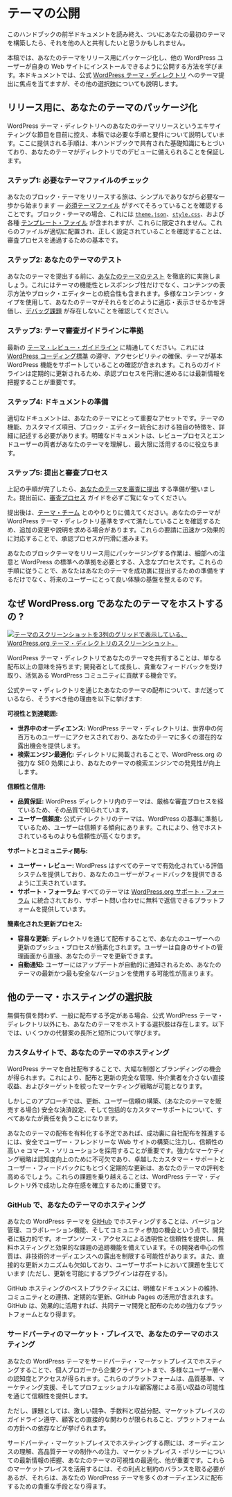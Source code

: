 <!-- 
# Publishing Themes
 -->

# テーマの公開

<!-- 
Once you have made it through the earlier documentation in this handbook and finally built your first theme, you may also want to share it with others.
 -->

このハンドブックの前半ドキュメントを読み終え、ついにあなたの最初のテーマを構築したら、それを他の人と共有したいと思うかもしれません。

<!-- 
In this article, you will learn how to package your theme for release and publish it for other WordPress users to install on their own websites. This documentation will focus on submitting themes to the official [WordPress Theme Directory](https://wordpress.org/themes/), but it will also cover some other options.
 -->

本稿では、あなたのテーマをリリース用にパッケージ化し、他の WordPress ユーザーが自身の Web サイトにインストールできるように公開する方法を学びます。本ドキュメントでは、公式 [WordPress テーマ・ディレクトリ](https://wordpress.org/themes/) へのテーマ提出に焦点を当てますが、その他の選択肢についても説明します。

<!-- 
## Packaging your theme for release
 -->

## リリース用に、あなたのテーマのパッケージ化

<!-- 
As you approach the exciting milestone of releasing your theme into the WordPress Theme Directory, this article will guide you through the necessary steps and requirements. The instructions provided here build upon the foundational knowledge shared in this handbook, ensuring your theme is ready for its debut in the directory.
 -->

WordPress テーマ・ディレクトリへのあなたのテーマリリースというエキサイティングな節目を目前に控え、本稿では必要な手順と要件について説明しています。ここに提供される手順は、本ハンドブックで共有された基礎知識にもとづいており、あなたのテーマがディレクトリでのデビューに備えられることを保証します。

<!-- 
### Step 1: Check for required theme files
 -->

### ステップ1: 必要なテーマファイルのチェック

<!-- 
The journey to releasing your block theme begins with a simple yet necessary step—verifying that you have all the [essential theme files](https://developer.wordpress.org/themes/core-concepts/theme-structure/). For a block theme, this includes, but is not limited to, the [`theme.json`](https://developer.wordpress.org/themes/core-concepts/global-settings-and-styles/), [`style.css`](https://developer.wordpress.org/themes/core-concepts/main-stylesheet/), and various [template files](https://developer.wordpress.org/themes/core-concepts/templates/). Ensuring these files are in place and correctly configured is fundamental to making it through the review process.
 -->

あなたのブロック・テーマをリリースする旅は、シンプルでありながら必要な一歩から始まります — [必須テーマファイル](https://developer.wordpress.org/themes/core-concepts/theme-structure/) がすべてそろっていることを確認することです。ブロック・テーマの場合、これには [`theme.json`](https://developer.wordpress.org/themes/core-concepts/global-settings-and-styles/)、[`style.css`](https://developer.wordpress.org/themes/core-concepts/main-stylesheet/)、および各種 [テンプレート・ファイル](https://developer.wordpress.org/themes/core-concepts/templates/) が含まれますが、これらに限定されません。これらのファイルが適切に配置され、正しく設定されていることを確認することは、審査プロセスを通過するための基本です。

<!-- 
### Step 2: Test your theme
 -->

### ステップ2: あなたのテーマのテスト

<!-- 
Before submitting your theme, make sure to thoroughly [test your theme](https://developer.wordpress.org/themes/advanced-topics/testing/). This includes not only the functionality and responsiveness of the theme but also its content presentation and block editor integration. Use diverse content types to assess how well your theme adapts and displays them, and ensure that there are no [debugging issues](https://developer.wordpress.org/themes/advanced-topics/debugging/).
 -->

あなたのテーマを提出する前に、[あなたのテーマのテスト](https://developer.wordpress.org/themes/advanced-topics/testing/) を徹底的に実施しましょう。これにはテーマの機能性とレスポンシブ性だけでなく、コンテンツの表示方法やブロック・エディターとの統合性も含まれます。多様なコンテンツ・タイプを使用して、あなたのテーマがそれらをどのように適応・表示させるかを評価し、[デバッグ課題](https://developer.wordpress.org/themes/advanced-topics/debugging/) が存在しないことを確認してください。

<!-- 
### Step 3: Follow the Theme Review Guidelines
 -->

### ステップ3: テーマ審査ガイドラインに準拠

<!-- 
Familiarize yourself with the latest [Theme Review Guidelines](https://make.wordpress.org/themes/handbook/review/required/). This includes adhering to [WordPress Coding Standards](https://developer.wordpress.org/coding-standards/wordpress-coding-standards/), ensuring accessibility, and verifying that the theme supports essential WordPress features. Regular updates to these guidelines mean that staying informed is key to a smooth approval process.
 -->

最新の [テーマ・レビュー・ガイドライン](https://make.wordpress.org/themes/handbook/review/required/) に精通してください。これには [WordPress コーディング標準](https://developer.wordpress.org/coding-standards/wordpress-coding-standards/) の遵守、アクセシビリティの確保、テーマが基本 WordPress 機能をサポートしていることの確認が含まれます。これらのガイドラインは定期的に更新されるため、承認プロセスを円滑に進めるには最新情報を把握することが重要です。

<!-- 
### Step 4: Prepare documentation
 -->

### ステップ4: ドキュメントの準備

<!-- 
Proper documentation is a significant asset to your theme. It should detail the theme’s features, customization options, and any unique aspects of its block editor integration. Clear documentation aids both the review process and the end-users in understanding and making the most of your theme.
 -->

適切なドキュメントは、あなたのテーマにとって重要なアセットです。テーマの機能、カスタマイズ項目、ブロック・エディター統合における独自の特徴を、詳細に記述する必要があります。明確なドキュメントは、レビュープロセスとエンドユーザーの両者があなたのテーマを理解し、最大限に活用するのに役立ちます。

<!-- 
### Step 5: Submission and review process
 -->

### ステップ5: 提出と審査プロセス

<!-- 
With the above steps completed, you are ready to [submit your theme for review](https://wordpress.org/themes/upload/). Before submission, make sure you read through the [Review Process](https://make.wordpress.org/themes/handbook/review/) guide.
 -->

上記の手順が完了したら、[あなたのテーマを審査に提出](https://wordpress.org/themes/upload/) する準備が整いました。提出前に、[審査プロセス](https://make.wordpress.org/themes/handbook/review/) ガイドを必ずご覧になってください。

<!-- 
Upon submission, be prepared for interactions with the [Themes Team](https://make.wordpress.org/themes/handbook/about/). They may request additional changes or clarifications to ensure your theme meets all the WordPress Theme Directory standards. Responding promptly and effectively to these requests will facilitate a smoother approval process.
 -->

提出後は、[テーマ・チーム](https://make.wordpress.org/themes/handbook/about/) とのやりとりに備えてください。あなたのテーマが WordPress テーマ・ディレクトリ基準をすべて満たしていることを確認するため、追加の変更や説明を求める場合があります。これらの要請に迅速かつ効果的に対応することで、承認プロセスが円滑に進みます。

<!-- 
Packaging your block theme for release is a meticulous process that requires attention to detail and adherence to WordPress standards. By following these steps, you not only prepare your theme for a successful submission but also set the stage for a positive experience for its future users.
 -->

あなたのブロックテーマをリリース用にパッケージングする作業は、細部への注意と WordPress の標準への準拠を必要とする、入念なプロセスです。これらの手順に従うことで、あなたはあなたのテーマを成功裏に提出するための準備をするだけでなく、将来のユーザーにとって良い体験の基盤を整えるのです。

<!-- 
## Why host your theme on WordPress.org?
 -->

## なぜ WordPress.org であなたのテーマをホストするの ?

<!-- 
[![Screenshot of the WordPress.org Theme Directory, showing a three-column grid of theme screenshots.](https://i0.wp.com/developer.wordpress.org/files/2024/01/theme-directory-block-themes.webp?resize=2048%2C1270&ssl=1)](https://i0.wp.com/developer.wordpress.org/files/2024/01/theme-directory-block-themes.webp?ssl=1)
 -->

[![テーマのスクリーンショットを3列のグリッドで表示している、WordPress.org テーマ・ディレクトリのスクリーンショット。](https://i0.wp.com/developer.wordpress.org/files/2024/01/theme-directory-block-themes.webp?resize=2048%2C1270&ssl=1)](https://i0.wp.com/developer.wordpress.org/files/2024/01/theme-directory-block-themes.webp?ssl=1)

<!-- 
Sharing your theme on the WordPress Theme Directory is more than just distribution; it is an opportunity to grow as a developer, receive valuable feedback, and contribute to the vibrant WordPress community.
 -->

WordPress テーマ・ディレクトリであなたのテーマを共有することは、単なる配布以上の意味を持ちます; 開発者として成長し、貴重なフィードバックを受け取り、活気ある WordPress コミュニティに貢献する機会です。

<!-- 
If you’re still unsure about distributing your theme through the official Theme Directory, here are some other reasons to do so:
 -->

公式テーマ・ディレクトリを通じたあなたのテーマの配布について、まだ迷っているなら、そうすべき他の理由を以下に挙げます:

<!-- 
**Visibility and reach:**
 -->

**可視性と到達範囲:**

<!-- 
*   **Global Audience:** The WordPress Theme Directory is accessed by millions of users worldwide, providing a lot of potential exposure for your theme.
*   **Search Engine Optimization:** Being listed in the directory enhances your theme’s findability via search engines, thanks to WordPress.org’s strong SEO.
 -->

*   **世界中のオーディエンス:** WordPress テーマ・ディレクトリは、世界中の何百万ものユーザーにアクセスされており、あなたのテーマに多くの潜在的な露出機会を提供します。
*   **検索エンジン最適化:** ディレクトリに掲載されることで、WordPress.org の強力な SEO 効果により、あなたのテーマの検索エンジンでの発見性が向上します。

<!-- 
**Trust and credibility:**
 -->

**信頼性と信用:**

<!-- 
*   **Quality assurance:** Themes in the WordPress directory are known for their quality, having passed a thorough review process.
*   **User trust:** Users tend to trust themes from the official directory, as they adhere to WordPress standards. This gives them more credibility than those hosted elsewhere.
 -->

*   **品質保証:** WordPress ディレクトリ内のテーマは、厳格な審査プロセスを経ているため、その品質で知られています。
*   **ユーザー信頼度:** 公式ディレクトリのテーマは、WordPress の基準に準拠しているため、ユーザーは信頼する傾向にあります。これにより、他でホストされているものよりも信頼性が高くなります。

<!-- 
**Support and community engagement:**
 -->

**サポートとコミュニティ関与:**

<!-- 
*   **User reviews:** WordPress provides a ratings system that is enabled for all themes, allowing your users to give you feedback.
*   **Support forums:** All themes are integrated into the [WordPress.org support forums](https://wordpress.org/support/forums/), giving you a free platform to reply to support queries.
 -->

*   **ユーザー・レビュー:** WordPress はすべてのテーマで有効化されている評価システムを提供しており、あなたのユーザーがフィードバックを提供できるように工夫されています。
*   **サポート・フォーラム:** すべてのテーマは [WordPress.org サポート・フォーラム](https://wordpress.org/support/forums/) に統合されており、サポート問い合わせに無料で返信できるプラットフォームを提供しています。

<!-- 
**Simplified update process:**
 -->

**簡素化された更新プロセス:**

<!-- 
*   **Easy updates:** Distributing through the directory simplifies the process of pushing updates to your users. They will be able to update your theme directly from their site’s admin.
*   **Automatic notifications:** Users are automatically notified about updates, increasing the likelihood of them using the latest, most secure version of your theme.
 -->

*   **容易な更新:** ディレクトリを通じて配布することで、あなたのユーザーへの更新のプッシュ・プロセスが簡素化されます。ユーザーは自身のサイトの管理画面から直接、あなたのテーマを更新できます。
*   **自動通知:** ユーザーにはアップデートが自動的に通知されるため、あなたのテーマの最新かつ最も安全なバージョンを使用する可能性が高まります。

<!-- 
## Other theme hosting options
 -->

## 他のテーマ・ホスティングの選択肢

<!-- 
The official WordPress Theme Directory is not the only option for hosting your theme if you plan to distribute it to the public, whether for free or at cost. Below, you’ll learn about a few of the advantages and disadvantages of some alternatives.
 -->

無償有償を問わず、一般に配布する予定がある場合、公式 WordPress テーマ・ディレクトリ以外にも、あなたのテーマをホストする選択肢は存在します。以下では、いくつかの代替案の長所と短所について学びます。

<!-- 
### Hosting your theme on a custom website
 -->

### カスタムサイトで、あなたのテーマのホスティング

<!-- 
Self-distributing a WordPress theme offers significant control and branding opportunities. It allows for complete management over distribution and updates, direct revenue without intermediaries, and targeted marketing strategies. 
 -->

WordPress テーマを自社配布することで、大幅な制御とブランディングの機会が得られます。これにより、配布と更新の完全な管理、仲介業者を介さない直接収益、およびターゲットを絞ったマーケティング戦略が可能となります。

<!-- 
But this approach means you have full responsibility for updates, user trust building, secure payment setups (if selling your theme), and comprehensive customer support.
 -->

しかしこのアプローチでは、更新、ユーザー信頼の構築、(あなたのテーマを販売する場合) 安全な決済設定、そして包括的なカスタマーサポートについて、すべてあなたが責任を負うことになります。

<!-- 
To successfully self-distribute, focus on creating a secure, user-friendly website, and employ reliable e-commerce solutions if you plan to charge for distribution of your theme. A strong marketing strategy is essential for visibility, while exceptional customer support and regular updates based on user feedback will enhance your theme’s reputation. Navigating these challenges is important to create a successful presence outside the WordPress Theme Directory.
 -->

あなたのテーマの配布を有料化する予定であれば、成功裏に自社配布を推進するには、安全でユーザー・フレンドリーな Web サイトの構築に注力し、信頼性の高い e コマース・ソリューションを採用することが重要です。強力なマーケティング戦略は認知度向上のために不可欠であり、卓越したカスタマー・サポートとユーザー・フィードバックにもとづく定期的な更新は、あなたのテーマの評判を高めるでしょう。これらの課題を乗り越えることは、WordPress テーマ・ディレクトリ外で成功した存在感を確立するために重要です。

<!-- 
### Hosting your theme on GitHub
 -->

### GitHub で、あなたのテーマのホスティング

<!-- 
Hosting your WordPress theme on [GitHub](https://github.com/) appeals to developers for its version control, collaboration features, and community engagement opportunities. It offers transparency and trust through open-source access, along with free hosting and effective issue tracking. Its developer-centric nature can limit exposure to non-technical audiences. It also lacks a direct update mechanism, posing challenges in user support (though, there are plugins that make updates possible).
 -->

あなたの WordPress テーマを [GitHub](https://github.com/) でホスティングすることは、バージョン管理、コラボレーション機能、そしてコミュニティ参加の機会という点で、開発者に魅力的です。オープンソース・アクセスによる透明性と信頼性を提供し、無料ホスティングと効果的な課題の追跡機能を備えています。その開発者中心の性質は、非技術的オーディエンスへの露出を制限する可能性があります。また、直接的な更新メカニズムも欠如しており、ユーザーサポートにおいて課題を生じています (ただし、更新を可能にするプラグインは存在する)。

<!-- 
Best practices for GitHub hosting include maintaining clear documentation, engaging with the community, regular updates, and leveraging GitHub Pages. GitHub can be a powerful platform for collaborative theme development and distribution when used effectively.
 -->

GitHub ホスティングのベストプラクティスには、明確なドキュメントの維持、コミュニティとの連携、定期的な更新、GitHub Pages の活用が含まれます。GitHub は、効果的に活用すれば、共同テーマ開発と配布のための強力なプラットフォームとなり得ます。

<!-- 
### Hosting your theme on third-party marketplaces
 -->

### サードパーティのマーケット・プレイスで、あなたのテーマのホスティング

<!-- 
Hosting your WordPress theme on third-party marketplaces provides visibility and access to a diverse user base, from individual bloggers to enterprise clients. These platforms offer credibility through quality standards, marketing support, and potential for high financial returns due to their professional clientele.
 -->

あなたの WordPress テーマをサードパーティ・マーケットプレイスでホスティングすることで、個人ブロガーから企業クライアントまで、多様なユーザー層への認知度とアクセスが得られます。これらのプラットフォームは、品質基準、マーケティング支援、そしてプロフェッショナルな顧客層による高い収益の可能性を通じて信頼性を提供します。

<!-- 
However, challenges include intense competition, fees and revenue sharing, adherence to marketplace guidelines, limited direct customer interaction, and dependence on the platform’s policies.
 -->

ただし、課題としては、激しい競争、手数料と収益分配、マーケットプレイスのガイドライン遵守、顧客との直接的な関わりが限られること、プラットフォームの方針への依存などが挙げられます。

<!-- 
When hosting on third-party marketplaces, it is important to understand the audience, focus on creating high-quality theme, stay informed about marketplace policies, optimize your theme for visibility, and more. While navigating these marketplaces requires balancing their benefits and constraints, they can be a valuable avenue for distributing your WordPress theme to a large audience.
 -->

サードパーティ・マーケットプレイスでホスティングする際には、オーディエンスの理解、高品質テーマの制作への注力、マーケットプレイス・ポリシーについての最新情報の把握、あなたのテーマの可視性の最適化、他が重要です。これらのマーケットプレイスを活用するには、その利点と制約のバランスを取る必要があるが、それらは、あなたの WordPress テーマを多くのオーディエンスに配布するための貴重な手段となり得ます。